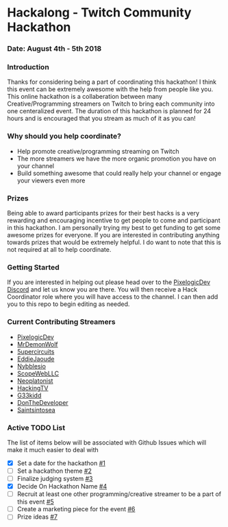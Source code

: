 # Hackalong - Twitch Community Hackathon
### Date: August 4th - 5th 2018

### Introduction
Thanks for considering being a part of coordinating this hackathon! I think this event can be extremely awesome with the help from people like you.
This online hackathon is a collaberation between many Creative/Programming streamers on Twitch to bring each community into one centeralized event. The duration of this hackathon is planned for 24 hours and is encouraged that you stream as much of it as you can!

### Why should you help coordinate?
* Help promote creative/programming streaming on Twitch
* The more streamers we have the more organic promotion you have on your channel
* Build something awesome that could really help your channel or engage your viewers even more

### Prizes
Being able to award participants prizes for their best hacks is a very rewarding and encouraging incentive to get people to come and participant in this hackathon. I am personally trying my best to get funding to get some awesome prizes for everyone. If you are interested in contributing anything towards prizes that would be extremely helpful. I do want to note that this is not required at all to help coordinate.

### Getting Started
If you are interested in helping out please head over to the [PixelogicDev Discord](discord.gg/QECjjX9) and let us know you are there. You will then receive a Hack Coordinator role where you will have access to the channel. I can then add you to this repo to begin editing as needed.

### Current Contributing Streamers
- [PixelogicDev](https://www.twitch.tv/pixelogicdev)
- [MrDemonWolf](https://www.twitch.tv/mrdemonwolf)
- [5upercircuits](https://www.twitch.tv/5upercircuits)
- [EddieJaoude](https://www.twitch.tv/eddiejaoude)
- [Nybblesio](https://www.twitch.tv/nybblesio)
- [ScopeWebLLC](https://www.twitch.tv/scopewebllc)
- [Neoplatonist](https://www.twitch.tv/neoplatonist) 
- [HackingTV](https://www.twitch.tv/hackingtv)
- [G33kidd](https://www.twitch.tv/g33kidd)
- [DonTheDeveloper](https://www.twitch.tv/donthedeveloper)
- [Saintsintosea](https://www.twitch.tv/saintsintosea)

### Active TODO List
The list of items below will be associated with Github Issues which will make it much easier to deal with
- [x] Set a date for the hackathon [#1](https://github.com/PixelogicDev/Hackathon/issues/1)
- [ ] Set a hackathon theme [#2](https://github.com/PixelogicDev/Hackathon/issues/2)
- [ ] Finalize judging system [#3](https://github.com/PixelogicDev/Hackathon/issues/2)
- [x] Decide On Hackathon Name [#4](https://github.com/PixelogicDev/Hackathon/issues/4)
- [ ] Recruit at least one other programming/creative streamer to be a part of this event [#5](https://github.com/PixelogicDev/Hackathon/issues/5)
- [ ] Create a marketing piece for the event [#6](https://github.com/PixelogicDev/Hackathon/issues/6)
- [ ] Prize ideas [#7](https://github.com/PixelogicDev/Hackathon/issues/7)
